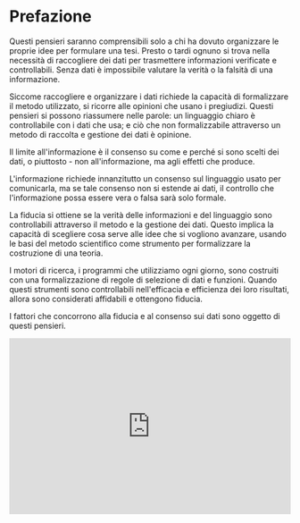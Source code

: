 # Prefazione

Questi pensieri saranno comprensibili solo a chi ha dovuto organizzare le proprie idee per formulare una tesi. Presto o tardi ognuno si trova nella necessità di raccogliere dei dati per trasmettere informazioni verificate e controllabili. Senza dati è impossibile valutare la verità o la falsità di una informazione.

Siccome raccogliere e organizzare i dati richiede la capacità di formalizzare il metodo utilizzato, si ricorre alle opinioni che usano i pregiudizi. Questi pensieri si possono riassumere nelle parole: un linguaggio chiaro è controllabile con i dati che usa; e ciò che non formalizzabile attraverso un metodo di raccolta e gestione dei dati è opinione.

Il limite all'informazione è il consenso su come e perché si sono scelti dei dati, o piuttosto - non all'informazione, ma agli effetti che produce.

L'informazione richiede innanzitutto un consenso sul linguaggio usato per comunicarla, ma se tale consenso non si estende ai dati, il controllo che l'informazione possa essere vera o falsa sarà solo formale.

La fiducia si ottiene se la verità delle informazioni e del linguaggio sono controllabili attraverso il metodo e la gestione dei dati. Questo implica la capacità di scegliere cosa serve alle idee che si vogliono avanzare, usando le basi del metodo scientifico come strumento per formalizzare la costruzione di una teoria.

I motori di ricerca, i programmi che utilizziamo ogni giorno, sono costruiti con una formalizzazione di regole di selezione di dati e funzioni. Quando questi strumenti sono controllabili nell'efficacia e efficienza dei loro risultati, allora sono considerati affidabili e ottengono fiducia.

I fattori che concorrono alla fiducia e al consenso sui dati sono oggetto di questi pensieri.

<iframe width="100%" height="315" src="https://www.youtube.com/embed/c7EjnfM8F3w" title="YouTube video player" frameborder="0" allow="accelerometer; autoplay; clipboard-write; encrypted-media; gyroscope; picture-in-picture" allowfullscreen></iframe>
